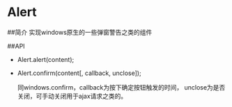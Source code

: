 Alert
================

##简介
实现windows原生的一些弹窗警告之类的组件

##API
* Alert.alert(content);

* Alert.confirm(content[, callback, unclose]);

  同windows.confirm，callback为按下确定按钮触发的时间， unclose为是否关闭，可手动关闭用于ajax请求之类的。
